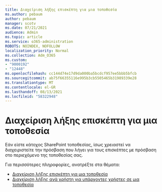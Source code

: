 ```yaml
---
title: Διαχείριση λήξης επισκέπτη για μια τοποθεσία
ms.author: pebaum
author: pebaum
manager: scotv
ms.date: 07/21/2021
audience: Admin
ms.topic: article
ms.service: o365-administration
ROBOTS: NOINDEX, NOFOLLOW
localization_priority: Normal
ms.collection: Adm_O365
ms.custom:
- "9000192"
- "12448"
ms.openlocfilehash: cc144d74e17d9da000ba5bcdcf957ee5bbb5bfcb
ms.sourcegitcommit: ab75f66355116e995b3cb5505465b31989339e28
ms.translationtype: MT
ms.contentlocale: el-GR
ms.lasthandoff: 08/13/2021
ms.locfileid: "58322948"
---
```

# <a name="manage-guest-expiration-for-a-site"></a>Διαχείριση λήξης επισκέπτη για μια τοποθεσία

Εάν είστε κάτοχος SharePoint τοποθεσίας, ίσως χρειαστεί να διαχειριστείτε την πρόσβαση που λήγει για τους επισκέπτες με πρόσβαση στο περιεχόμενο της τοποθεσίας σας.

Για περισσότερες πληροφορίες, ανατρέξτε στα θέματα:

- [Διαχείριση λήξης επισκέπτη για μια τοποθεσία](https://support.microsoft.com/office/manage-guest-expiration-for-a-site-25bee24f-42ad-4ee8-8402-4186eed74dea)
- [Διαχείριση λήξης ανά χρήστη για υπάρχοντες χρήστες σε μια τοποθεσία](https://docs.microsoft.com/sharepoint/dev/solution-guidance/manage-user-sharing-expiration)